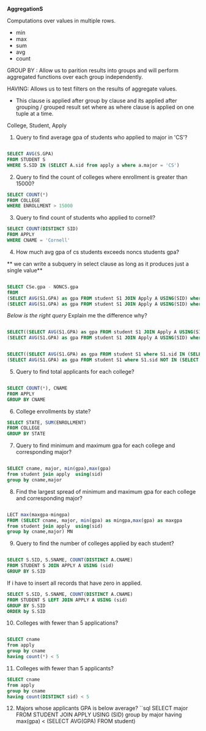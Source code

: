 **AggregationS**

Computations over values in multiple rows.

- min
- max
- sum
- avg
- count


GROUP BY : Allow us to parition results into groups and will perform aggregated functions over each group independently.

HAVING: Allows us to test filters on the results of aggregate values.
- This clause is applied after group by clause and its applied after grouping / grouped result set where as where clause is applied on one tuple at a time.

College, Student, Apply


1. Query to find average gpa of students who applied to major in 'CS'?

```sql

SELECT AVG(S.GPA)
FROM STUDENT S
WHERE S.SID IN (SELECT A.sid from apply a where a.major = 'CS')

```

2. Query to find the count of colleges where enrollment is greater than 15000?

```sql
SELECT COUNT(*)
FROM COLLEGE
WHERE ENROLLMENT > 15000
```

3. Query to find count of students who applied to cornell?

```sql
SELECT COUNT(DISTINCT SID)
FROM APPLY
WHERE CNAME = 'Cornell'
```

4. How much avg gpa of cs students exceeds noncs students gpa?

** we can write a subquery in select clause as long as it produces just a single value**

```sql

SELECT CSe.gpa - NONCS.gpa
fROM 
(SELECT AVG(S1.GPA) as gpa FROM student S1 JOIN Apply A USING(SID) where A.major = 'CS' ) CSe,
(SELECT AVG(S1.GPA) as gpa FROM student S1 JOIN Apply A USING(SID) where A.major <> 'CS') NONCS

```


*Below is the right query*
Explain me the difference why?
```sql

SELECT((SELECT AVG(S1.GPA) as gpa FROM student S1 JOIN Apply A USING(SID) where A.major = 'CS') - 
(SELECT AVG(S1.GPA) as gpa FROM student S1 JOIN Apply A USING(SID) where A.major <> 'CS')) 

```

```sql

SELECT((SELECT AVG(S1.GPA) as gpa FROM student S1 where S1.sid IN (SELECT A.sid from apply A where A.major = 'CS')) - 
(SELECT AVG(S1.GPA) as gpa FROM student S1 where S1.sid NOT IN (SELECT A.sid from apply A where A.major='CS')))

```

5. Query to find total applicants for each college?

```sql

SELECT COUNT(*), CNAME
FROM APPLY 
GROUP BY CNAME

```

6. College enrollments by state?

```sql
SELECT STATE, SUM(ENROLLMENT)
FROM COLLEGE
GROUP BY STATE
```

7. Query to find minimum and maximum gpa for each college and corresponding major?

```sql

SELECT cname, major, min(gpa),max(gpa)
from student join apply  using(sid)
group by cname,major

```

8. Find the largest spread of minimum and maximum gpa for each college and corresponding major?

```sql

LECT max(maxgpa-mingpa)
FROM (SELECT cname, major, min(gpa) as mingpa,max(gpa) as maxgpa
from student join apply  using(sid)
group by cname,major) MN

```

9. Query to find the number of colleges applied by each student?

```sql

SELECT S.SID, S.SNAME, COUNT(DISTINCT A.CNAME)
FROM STUDENT S JOIN APPLY A USING (sid)
GROUP BY S.SID

```
If i have to insert all records that have zero in applied.

```sql
SELECT S.SID, S.SNAME, COUNT(DISTINCT A.CNAME)
FROM STUDENT S LEFT JOIN APPLY A USING (sid)
GROUP BY S.SID
ORDER by S.SID
```

10. Colleges with fewer than 5 applications?

```sql

SELECT cname
from apply 
group by cname
having count(*) < 5

```

11. Colleges with fewer than 5 applicants?

```sql
SELECT cname
from apply 
group by cname
having count(DISTINCT sid) < 5
```

12. Majors whose applicants GPA is below average?
``sql
SELECT major
FROM STUDENT JOIN APPLY USING (SID)
group by major 
having max(gpa) < (SELECT AVG(GPA) FROM student)
```


